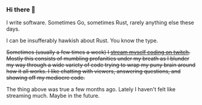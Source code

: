 ### Hi there 👋

I write software. Sometimes Go, sometimes Rust, rarely anything else these days.

I can be insufferably hawkish about Rust. You know the type.

~~Sometimes (usually a few times a week) I [stream myself coding on twitch](https://twitch.tv/uuayn). Mostly this consists of mumbling profanities under my breath as I blunder my way through a wide variety of code trying to wrap my puny brain around how it all works. I like chatting with viewers, answering questions, and showing off my mediocre code.~~

The thing above was true a few months ago. Lately I haven't felt like streaming much. Maybe in the future.

<!--
**waynr/waynr** is a ✨ _special_ ✨ repository because its `README.md` (this file) appears on your GitHub profile.

Here are some ideas to get you started:

- 🔭 I’m currently working on ...
- 🌱 I’m currently learning ...
- 👯 I’m looking to collaborate on ...
- 🤔 I’m looking for help with ...
- 💬 Ask me about ...
- 📫 How to reach me: ...
- 😄 Pronouns: ...
- ⚡ Fun fact: ...
-->
